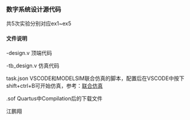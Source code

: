 ### 数字系统设计源代码

共5次实验分别对应ex1~ex5

#### 文件说明

-design.v 顶端代码

-tb_design.v 仿真代码

task.json VSCODE和MODELSIM联合仿真的脚本，配置后在VSCODE中按下shift+ctrl+B可开始仿真，参考：[联合仿真](https://blog.csdn.net/weixin_55639469/article/details/144992282)

.sof Quartus中Compilation后的下载文件

江鹏翔

